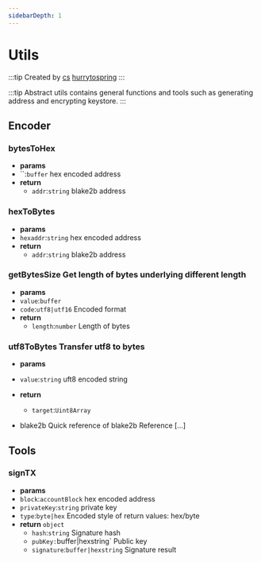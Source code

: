 ```yaml
---
sidebarDepth: 1
---
```

# Utils

:::tip Created by
[cs](https://github.com/lovelycs)
[hurrytospring](https://github.com/hurrytospring)
:::

:::tip Abstract
utils contains general functions and tools such as generating address and encrypting keystore.
:::

## Encoder   

### bytesToHex 
-  **params**
  - ``:`buffer` hex encoded address
- **return**
  - `addr`:`string` blake2b address   
  
### hexToBytes
-  **params**
  - `hexaddr`:`string` hex encoded address
- **return**
  - `addr`:`string` blake2b address

### getBytesSize Get length of bytes underlying different length   
-  **params**
  - `value`:`buffer`
  - `code`:`utf8|utf16` Encoded format
- **return**
  - `length`:`number` Length of bytes
  
### utf8ToBytes  Transfer utf8 to bytes
-  **params**
  - `value`:`string` uft8 encoded string
- **return**
  - `target`:`Uint8Array` 
  
- blake2b Quick reference of blake2b Reference [...]

## Tools
### signTX
-  **params**
  - `block`:`accountBlock` hex encoded address
  - `privateKey`:`string` private key
  - `type`:`byte|hex` Encoded style of return values: hex/byte
- **return**
 `object`
    - `hash`:`string` Signature hash
    - `pubKey:`buffer|hexstring` Public key
    - `signature`:`buffer|hexstring` Signature result

